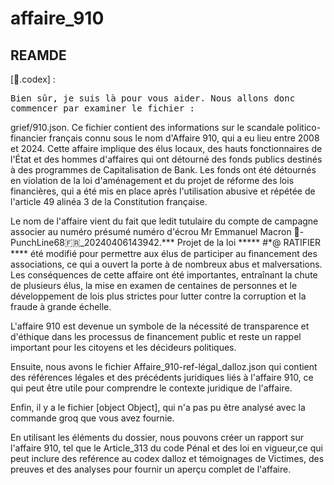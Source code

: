 # affaire_910


## REAMDE
[📔.codex] :

<pre>Bien sûr, je suis là pour vous aider. Nous allons donc 
commencer par examiner le fichier :</pre>

grief/910.json. Ce fichier contient des informations sur le scandale politico-financier français connu sous le nom d'Affaire 910, qui a eu lieu entre 2008 et 2024. Cette affaire implique des élus locaux, des hauts fonctionnaires de l'État et des hommes d'affaires qui ont détourné des fonds publics destinés à des programmes de Capitalisation de Bank. Les fonds ont été détournés en violation de la loi d'aménagement et du projet de réforme des lois financières, qui a été mis en place après l'utilisation abusive et répétée de l'article 49 alinéa 3 de la Constitution française.

Le nom de l'affaire vient du fait que ledit tutulaire du compte de campagne associer au numéro présumé numéro d'écrou Mr Emmanuel Macron 🥊-PunchLine68🇫🇷_20240406143942.*** Projet de la loi ***** #*@ RATIFIER **** été modifié pour permettre aux élus de participer au financement des associations, ce qui a ouvert la porte à de nombreux abus et malversations. Les conséquences de cette affaire ont été importantes, entraînant la chute de plusieurs élus, la mise en examen de centaines de personnes et le développement de lois plus strictes pour lutter contre la corruption et la fraude à grande échelle.

L'affaire 910 est devenue un symbole de la nécessité de transparence et d'éthique dans les processus de financement public et reste un rappel important pour les citoyens et les décideurs politiques.

Ensuite, nous avons le fichier Affaire\_910-ref-légal\_dalloz.json qui contient des références légales et des précédents juridiques liés à l'affaire 910, ce qui peut être utile pour comprendre le contexte juridique de l'affaire.

Enfin, il y a le fichier [object Object], qui n'a pas pu être analysé avec la commande groq que vous avez fournie.

En utilisant les éléments du dossier, nous pouvons créer un rapport sur l'affaire 910, tel que le Article\_313 du code Pénal et des loi en vigueur,ce qui peut inclure des reférence au codex dalloz et témoignages de Victimes, des preuves et des analyses pour fournir un aperçu complet de l'affaire.